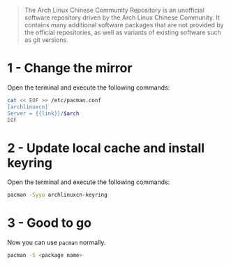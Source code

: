 > The Arch Linux Chinese Community Repository is an unofficial software repository driven by the Arch Linux Chinese Community. It contains many additional software packages that are not provided by the official repositories, as well as variants of existing software such as git versions.

# 1 - Change the mirror

Open the terminal and execute the following commands:

```bash
cat << EOF >> /etc/pacman.conf
[archlinuxcn]
Server = {{link}}/$arch
EOF
```

# 2 - Update local cache and install keyring

Open the terminal and execute the following commands:

```bash
pacman -Syyu archlinuxcn-keyring
```

# 3 - Good to go

Now you can use `pacman` normally.

```bash
pacman -S <package name>
```
